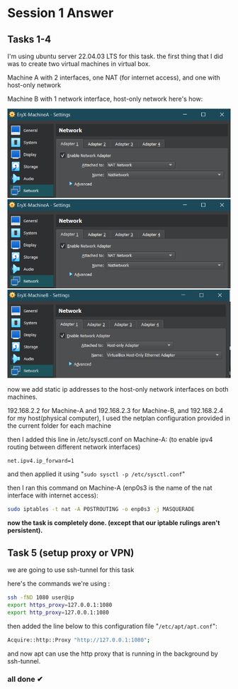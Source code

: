 # Session 1 Answer

## Tasks 1-4

I'm using ubuntu server 22.04.03 LTS for this task.
the first thing that I did was to create two virtual machines in virtual box.

Machine A with 2 interfaces, one NAT (for internet access), and one with host-only network

Machine B with 1 network interface, host-only network
here's how:

![MachineA-Config-Interface1](MachineA-Network1.png)
![MachineA-Config-Interface2](MachineA-Network1.png)
![MachineB-Config](MachineB-Network.png)

now we add static ip addresses to the host-only network interfaces on both machines.

192.168.2.2 for Machine-A and 192.168.2.3 for Machine-B, and 192.168.2.4 for my host(physical computer), I used the netplan configuration provided in the current folder for each machine

then I added this line in /etc/sysctl.conf on Machine-A: (to enable ipv4 routing between different network interfaces)

```sh
net.ipv4.ip_forward=1
```

and then applied it using "```sudo sysctl -p /etc/sysctl.conf```"

then I ran this command on Machine-A (enp0s3 is the name of the nat interface with internet access):

```sh
sudo iptables -t nat -A POSTROUTING -o enp0s3 -j MASQUERADE
```

**now the task is completely done. (except that our iptable rulings aren't persistent).**

## Task 5 (setup proxy or VPN)

we are going to use ssh-tunnel for this task

here's the commands we're using :

```bash
ssh -fND 1080 user@ip
export https_proxy=127.0.0.1:1080
export http_proxy=127.0.0.1:1080
```

then added the line below to this configuration file "```/etc/apt/apt.conf```":

```sh
Acquire::http::Proxy "http://127.0.0.1:1080";
```

and now apt can use the http proxy that is running in the background by ssh-tunnel.

### all done ✔

